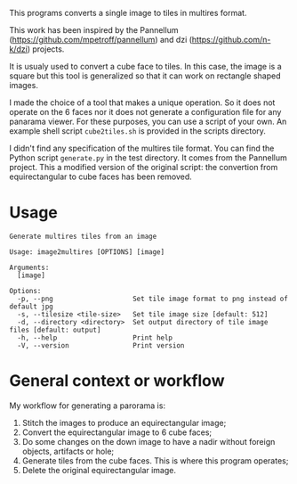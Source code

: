 This programs converts a single image to tiles in multires format.

This work has been inspired by the Pannellum
(https://github.com/mpetroff/pannellum) and dzi (https://github.com/n-k/dzi)
projects.

It is usualy used to convert a cube face to tiles. In this case, the image is a
square but this tool is generalized so that it can work on rectangle shaped
images.

I made the choice of a tool that makes a unique operation. So it does not
operate on the 6 faces nor it does not generate a configuration file for any
panarama viewer. For these purposes, you can use a script of your own. An
example shell script `cube2tiles.sh` is provided in the scripts directory.

I didn't find any specification of the multires tile format. You can find the
Python script `generate.py` in the test directory. It comes from the Pannellum
project. This a modified version of the original script: the convertion from
equirectangular to cube faces has been removed.

# Usage

```
Generate multires tiles from an image

Usage: image2multires [OPTIONS] [image]

Arguments:
  [image]

Options:
  -p, --png                    Set tile image format to png instead of default jpg
  -s, --tilesize <tile-size>   Set tile image size [default: 512]
  -d, --directory <directory>  Set output directory of tile image files [default: output]
  -h, --help                   Print help
  -V, --version                Print version
```

# General context or workflow

My workflow for generating a parorama is:

1. Stitch the images to produce an equirectangular image;
2. Convert the equirectangular image to 6 cube faces;
3. Do some changes on the down image to have a nadir without foreign objects,
   artifacts or hole;
4. Generate tiles from the cube faces. This is where this program operates;
5. Delete the original equirectangular image.

